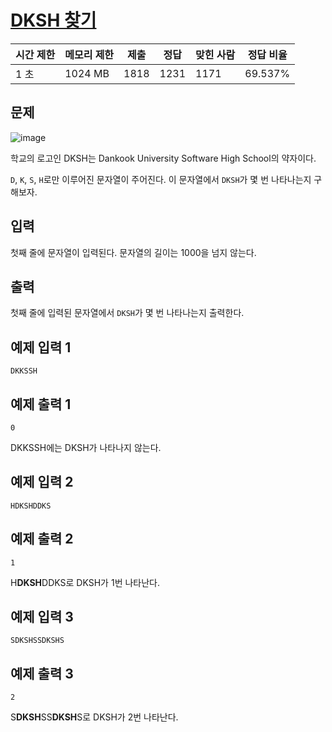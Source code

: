 # [DKSH 찾기](https://www.acmicpc.net/problem/29766)

| 시간 제한 | 메모리 제한 | 제출 | 정답 | 맞힌 사람 | 정답 비율 |
| --- | --- | --- | --- | --- | --- |
| 1 초 | 1024 MB | 1818 | 1231 | 1171 | 69.537% |

## 문제

![image](https://upload.acmicpc.net/2b37369e-1aaf-47a9-8250-8cee10eca7eb/-/crop/4500x2026/0,1150/-/preview/)

학교의 로고인 DKSH는 Dankook University Software High School의 약자이다.

`D`, `K`, `S`, `H`로만 이루어진 문자열이 주어진다. 이 문자열에서 `DKSH`가 몇 번 나타나는지 구해보자.

## 입력

첫째 줄에 문자열이 입력된다. 문자열의 길이는 1000을 넘지 않는다.

## 출력

첫째 줄에 입력된 문자열에서 `DKSH`가 몇 번 나타나는지 출력한다.

## 예제 입력 1

```
DKKSSH

```

## 예제 출력 1

```
0

```

DKKSSH에는 DKSH가 나타나지 않는다.

## 예제 입력 2

```
HDKSHDDKS

```

## 예제 출력 2

```
1

```

H**DKSH**DDKS로 DKSH가 1번 나타난다.

## 예제 입력 3

```
SDKSHSSDKSHS

```

## 예제 출력 3

```
2

```

S**DKSH**SS**DKSH**S로 DKSH가 2번 나타난다.
